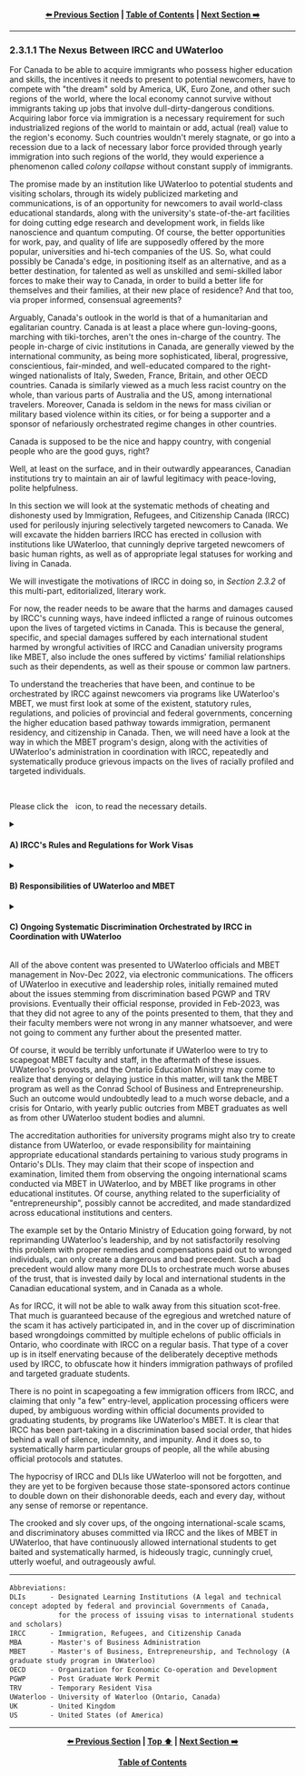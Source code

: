 <div align="center">
  
  **[:arrow_left: Previous Section][Prev] | [Table of Contents][TOC] | [Next Section :arrow_right:][Next]**
  
  [Prev]: ./02-3-1.md
  [Next]: ./02-3-1-2.md
  [TOC]: ./README.md#table-of-contents
  
</div>

---

### 2.3.1.1 The Nexus Between IRCC and UWaterloo 

For Canada to be able to acquire immigrants who possess higher education and skills, the incentives it needs to present to potential newcomers, have to compete with "the dream" sold by America, UK, Euro Zone, and other such regions of the world, where the local economy cannot survive without immigrants taking up jobs that involve dull-dirty-dangerous conditions. Acquiring labor force via immigration is a necessary requirement for such industrialized regions of the world to maintain or add, actual (real) value to the region's economy. Such countries wouldn't merely stagnate, or go into a recession due to a lack of necessary labor force provided through yearly immigration into such regions of the world, they would experience a phenomenon called *colony collapse* without constant supply of immigrants. 

The promise made by an institution like UWaterloo to potential students and visiting scholars, through its widely publicized marketing and communications, is of an opportunity for newcomers to avail world-class educational standards, along with the university's state-of-the-art facilities for doing cutting edge research and development work, in fields like nanoscience and quantum computing. Of course, the better opportunities for work, pay, and quality of life are supposedly offered by the more popular, universities and hi-tech companies of the US. So, what could possibly be Canada's edge, in positioning itself as an alternative, and as a better destination, for talented as well as unskilled and semi-skilled labor forces to make their way to Canada, in order to build a better life for themselves and their families, at their new place of residence? And that too, via proper informed, consensual agreements? 

Arguably, Canada's outlook in the world is that of a humanitarian and egalitarian country. Canada is at least a place where gun-loving-goons, marching with tiki-torches, aren't the ones in-charge of the country. The people in-charge of civic institutions in Canada, are generally viewed by the international community, as being more sophisticated, liberal, progressive, conscientious, fair-minded, and well-educated compared to the right-winged nationalists of Italy, Sweden, France, Britain, and other OECD countries. Canada is similarly viewed as a much less racist country on the whole, than various parts of Australia and the US, among international travelers. Moreover, Canada is seldom in the news for mass civilian or military based violence within its cities, or for being a supporter and a sponsor of nefariously orchestrated regime changes in other countries.  

Canada is supposed to be the nice and happy country, with congenial people who are the good guys, right? 

Well, at least on the surface, and in their outwardly appearances, Canadian institutions try to maintain an air of lawful legitimacy with peace-loving, polite helpfulness. 

In this section we will look at the systematic methods of cheating and dishonesty used by Immigration, Refugees, and Citizenship Canada (IRCC) used for perilously injuring selectively targeted newcomers to Canada. We will excavate the hidden barriers IRCC has erected in collusion with institutions like UWaterloo, that cunningly deprive targeted newcomers of basic human rights, as well as of appropriate legal statuses for working and living in Canada. 

We will investigate the motivations of IRCC in doing so, in *Section 2.3.2* of this multi-part, editorialized, literary work. 

For now, the reader needs to be aware that the harms and damages caused by IRCC's cunning ways, have indeed inflicted a range of ruinous outcomes upon the lives of targeted victims in Canada. This is because the general, specific, and special damages suffered by each international student harmed by wrongful activities of IRCC and Canadian university programs like MBET, also include the ones suffered by victims' familial relationships such as their dependents, as well as their spouse or common law partners.

To understand the treacheries that have been, and continue to be orchestrated by IRCC against newcomers via programs like UWaterloo's MBET, we must first look at some of the existent, statutory rules, regulations, and policies of provincial and federal governments, concerning the higher education based pathway towards immigration, permanent residency, and citizenship in Canada. Then, we will need have a look at the way in which the MBET program's design, along with the activities of UWaterloo's administration in coordination with IRCC, repeatedly and systematically produce grievous impacts on the lives of racially profiled and targeted individuals. 

<br>
<p>Please click the <img width="1%" src="./img/solid_white-pointing_right-triangle.png"></image> icon, to read the necessary details.</p>

<details><summary><h4>A) IRCC's Rules and Regulations for Work Visas</h4></summary>

1. Canadian provincial and federal governments have ascribed the terminology of ["Designated Learning Institutions" (DLIs)](https://www.canada.ca/en/immigration-refugees-citizenship/services/study-canada/study-permit/prepare/designated-learning-institutions-list.html) to recognized educational centers, schools, colleges, and universities in Canada which have been specially authorized by government bodies, to issue an admission or an invitation letter to prospective students and scholars, for the process of said student or scholar to be able to apply and obtain, an education or training based visit visa, so that they may then legally enter into Canada for educational purposes. The appropriate visit visa obtained for an authentic and legitimate educational program, is therefore, a vital necessity for a person to be able to pursue the Canadian educational program they have been accepted into.

1. For this ~~dissection~~ discussion, we will focus on the work related visa a person can obtain, via the successful completion of a graduate study program's coursework at a Canadian DLI. 

    1. Canadian immigration policies and statutes clearly state that once a person has graduated from a regular graduate course offered by a DLI, the person can avail the opportunity to apply for a Post Graduate Work Permit (PGWP) with its associated Temporary Resident Visa (TRV), as a "work visa", in order to legally reside and work in Canada. 

    1. As per IRCC's published polices, the duration of a PGWP and TRV, that can be given by its application processing office to a successful applicant, depends on the duration of the graduate study program's coursework attended, and completed, by the applicant. 

    1. Let us consider the following two questions: "Has the IRCC been genuine, forthright, and transparent about its policy to provide a one year long PGWP with its associated TRV, for successful applicants who complete a graduate study program from a Canadian DLI, with a course duration of one year? And similarly, has the IRCC been honest and transparent about providing an option of a three year long PGWP with its associated TRV, for successful applicants who complete a graduate study program from a Canadian DLI, with a course duration that is two or more years in length?"

    1. The answer to both of the above objective questions is an affirmative yes! This is because of the following verifiable public information that was published by IRCC, and has continued to be on display in its official `canada.ca` web-pages, and in legal effect, since the time of adopting the concept of DLIs.

    1. The following two pieces of evidence referencing Canadian statutes prove that when it comes to the period of validity of a PGWP, "The permit won’t be longer than the length of your study program" (as quoted in the given reference). 

        1. *"Post-graduation work permit (PGWP) validity and application"* — https://www.canada.ca/en/immigration-refugees-citizenship/corporate/publications-manuals/operational-bulletins-manuals/temporary-residents/study-permits/post-graduation-work-permit-program/permit.html (Last updated on 2021-12-16. Accessed on 2022-11-10.)

        1. *"How long is a post-graduation work permit valid?"* — https://www.cic.gc.ca/english/helpcentre/answer.asp?qnum=509&top=15 (Last updated on 2022-07-26. Accessed on 2022-11-10.)

</details>


<details><summary><h4>B) Responsibilities of UWaterloo and MBET</h4></summary>

1. MBET has continued to be a graduate study program offered by UWaterloo, *with a coursework duration of only one year*, from the time of its inception in early 2000s. Every prospective MBET student knows that the program's duration is of a single year, and aims to complete or extend their legal residence requirements in Canada, by the end of their MBET coursework. 

1. Similar to the essential documents issued by a DLI to a student or a scholar, for their entry into Canada and also for their admission into a particular program offered by the DLI, a number of official and vital documents are issued by the DLI at the time of course completion. This is so that the graduate may apply for further studies, or authorized work, and continue to reside legally within Canada. 

1. The **"Official Transcript"** pertaining to the graduated student's coursework, and **"The Letter of Course Completion"** are the essential, and main pieces of proof that indicate the student's graduation from the DLI upon the successful completion of their coursework. These two documents issued by the DLI, are a necessary part of the application package that needs to be submitted by the applicant to IRCC for a PGWP, and its associated TRV. They are necessarily used by IRCC officers, to make a decision on providing a PGWP to an applicant, with a particular duration of the permit's validity.

1. The Letter of Course Completion is also referred to as, "Letter confirming completion of the program of study", in various IRCC documentation for PGWP.  

</details>


<details><summary><h4>C) Ongoing Systematic Discrimination Orchestrated by IRCC in Coordination with UWaterloo</h4></summary>

1. The Official Transcript issued by UWaterloo shows the grades obtained by the student in each semester. UWaterloo usually has three semesters per year, which can at times be different for particular courses offered by some of UWaterloo's Colleges. So, by doing quite a bit of calculation about the number of semesters per year, the Official Transcript could, perhaps, indicate to a carefully inspecting IRCC officer, that the MBET program's is of one year duration.   

1. As such, the Letter of Course Completion has a standard template of text, which clearly describes that the graduate student attended and completed, a particular full-time coursework of a stated duration of certain months or years, at the issuing DLI.

1. However, the verbiage of The Letter of Course Completion issued by UWaterloo via the MBET program's supervisors, is deliberately vague and omits the duration of the MBET coursework in months (or years).

1. UWaterloo has continued to often mislead, and misdirect persons reading The Letter of Course Completion, by simply deleting the portion of the verbiage in the letter, about the number of months or years of full-time coursework completed by the graduated MBET student. UWaterloo has thus lied by omission, year-after-year, on most of the official Letters of Course Completion it provides to international students for being considered by IRCC application processing offices. The strange thing is that on some of the official letters indicating the completion of the MBET coursework, its duration is clearly mentioned as one year. 

1. It is also possible that the actual duration of the MBET coursework is less than ten months, with two-to-three months of the program being labeled as "practicum", during which the students are free to work on any startup related idea of their choice, on their own, in an unsupervised manner, without having to attend any classes. The students are of course able to consult with MBET instructors and professors, during the period of their practicum. 

1. Now, for the IRCC to provide a three year long PGWP along with its TRV, to any graduate student, based on a one year (or less) duration of coursework completed by the student at a Canadian DLI, would be a clear violation of Canada's immigration statutes and policies, wouldn't it? Well, that is precisely what has been ongoing for more than 20 consecutive years, at least in the case of UWaterloo-MBET. However, if you think, "it depends" is somehow the more appropriate answer to the previous question, then please continue to read the remaining paragraphs. 

1. The ongoing problems discussed here, have persisted for more than the past two decades, where upon inspection, one is able to identify that mainly MBET students from the Middle-East were denied a three year long work visa, while other international student graduates of MBET were given a three year long PGWP along with its TRV, for doing nothing different in their application process compared to the ones from the Middle-East. This implies that a systematic and selective form of discrimination has been enforced by IRCC, against those students who were not treated on par with all other MBET students, in a selective manner. 

1. Pretending that the IRCC can exercise "discretionary powers" to provide a three year long PGWP and a TRV to international students graduating from a one year long program, is utterly wrongful. IRCC officers are duty-bound to abide by their word of honor, and by their transparently stated statutes. The IRCC does not have any right to discriminate, or act whimsically, when making serious decisions that can drastically impact the lives of people it is meant to serve honestly, and dutifully. 

1. The negative, discriminatory bias harbored by IRCC officers against students from a Muslim background, can only be termed as Islamophobia. In this manner, the disservice and treachery IRCC has continued to commit, against selectively targeted individuals, is disgraceful to the entirety of Canada, and surreptitiously hurtful to all members of the international community.  

1. Have international students from other programs similar to the MBET, offered by other Canadian DLIs, had a similar or a different experience with IRCC while applying for a PGWP? 

1. How many more DLIs throughout Canada have used ambiguously worded official documents, to mislead IRCC application processing officers? 

1. Is there any means to believe that IRCC's higher-ups, were completely unaware of the ongoing discrimination against particular international students which also happens to violate their published statutes? 

1. Is one supposed to truly believe that for more than two decades, IRCC officials never once questioned why they tend to provide a biased preference to some students of a particular graduate program, over other students of the very same educational program, in contradiction to their published statutes and polices? 

</details>


All of the above content was presented to UWaterloo officials and MBET management in Nov-Dec 2022, via electronic communications. The officers of UWaterloo in executive and leadership roles, initially remained muted about the issues stemming from discrimination based PGWP and TRV provisions. Eventually their official response, provided in Feb-2023, was that they did not agree to any of the points presented to them, that they and their faculty members were not wrong in any manner whatsoever, and were not going to comment any further about the presented matter. 

Of course, it would be terribly unfortunate if UWaterloo were to try to scapegoat MBET faculty and staff, in the aftermath of these issues. UWaterloo's provosts, and the Ontario Education Ministry may come to realize that denying or delaying justice in this matter, will tank the MBET program as well as the Conrad School of Business and Entrepreneurship. Such an outcome would undoubtedly lead to a much worse debacle, and a crisis for Ontario, with yearly public outcries from MBET graduates as well as from other UWaterloo student bodies and alumni.

The accreditation authorities for university programs might also try to create distance from UWaterloo, or evade responsibility for maintaining appropriate educational standards pertaining to various study programs in Ontario's DLIs. They may claim that their scope of inspection and examination, limited them from observing the ongoing international scams conducted via MBET in UWaterloo, and by MBET like programs in other educational institutes. Of course, anything related to the superficiality of "entrepreneurship", possibly cannot be accredited, and made standardized across educational institutions and centers.  

The example set by the Ontario Ministry of Education going forward, by not reprimanding UWaterloo's leadership, and by not satisfactorily resolving this problem with proper remedies and compensations paid out to wronged individuals, can only create a dangerous and bad precedent. Such a bad precedent would allow many more DLIs to orchestrate much worse abuses of the trust, that is invested daily by local and international students in the Canadian educational system, and in Canada as a whole.  

As for IRCC, it will not be able to walk away from this situation scot-free. That much is guaranteed because of the egregious and wretched nature of the scam it has actively participated in, and in the cover up of discrimination based wrongdoings committed by multiple echelons of public officials in Ontario, who coordinate with IRCC on a regular basis. That type of a cover up is in itself enervating because of the deliberately deceptive methods used by IRCC, to obfuscate how it hinders immigration pathways of
profiled and targeted graduate students.

There is no point in scapegoating a few immigration officers from IRCC, and claiming that only "a few" entry-level, application processing officers were duped, by ambiguous wording within official documents provided to graduating students, by programs like UWaterloo's MBET. It is clear that IRCC has been part-taking in a discrimination based social order, that hides behind a wall of silence, indemnity, and impunity. And it does so, to systematically harm particular groups of people, all the while abusing official protocols and statutes. 

The hypocrisy of IRCC and DLIs like UWaterloo will not be forgotten, and they are yet to be forgiven because those state-sponsored actors continue to double down on their dishonorable deeds, each and every day, without any sense of remorse or repentance.  

The crooked and sly cover ups, of the ongoing international-scale scams, and discriminatory abuses committed via IRCC and the likes of MBET in UWaterloo, that have continuously allowed international students to get baited and systematically harmed, is hideously tragic, cunningly cruel, utterly woeful, and outrageously awful.


---

```
Abbreviations:
DLIs      - Designated Learning Institutions (A legal and technical concept adopted by federal and provincial Governments of Canada, 
            for the process of issuing visas to international students and scholars) 
IRCC      - Immigration, Refugees, and Citizenship Canada 
MBA       - Master's of Business Administration
MBET      - Master's of Business, Entrepreneurship, and Technology (A graduate study program in UWaterloo)
OECD      - Organization for Economic Co-operation and Development 
PGWP      - Post Graduate Work Permit 
TRV       - Temporary Resident Visa 
UWaterloo - University of Waterloo (Ontario, Canada)
UK        - United Kingdom
US        - United States (of America)

```

---
<div align="center">
  
  **[:arrow_left: Previous Section][Prev] | [Top :arrow_up:][Top] | [Next Section :arrow_right:][Next]** 
  
  **[Table of Contents][TOC]**

  [Prev]: ./02-3-1.md
  [Top]: ./02-3-1-1.md#2311-the-nexus-between-ircc-and-uwaterloo
  [Next]: ./02-3-1-2.md
  [TOC]: ./README.md#table-of-contents
  
</div>